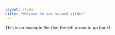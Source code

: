 ```yaml
---
layout: slide
title: "Welcome to our second slide!"
---
```

This is an example file
Use the left arrow to go back!
